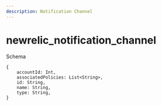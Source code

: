 ```yaml
---
description: Notification Channel
---
```


# newrelic_notification_channel

Schema
```
{
	accountId: Int,
	associatedPolicies: List<String>,
	id: String,
	name: String,
	type: String,
}
```
